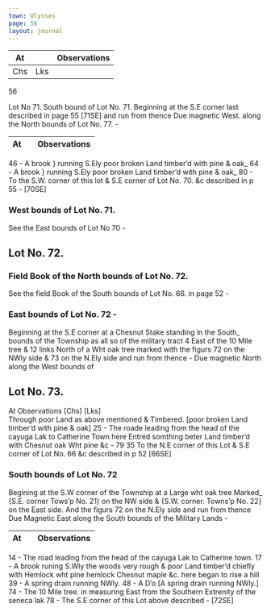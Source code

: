 ```yaml
---
town: Ulysses
page: 56
layout: journal
---
```


| At |    | Observations |
| -- | -- | ------------ |
| Chs | Lks | |

56

Lot No 71.      South bound of Lot No. 71.
Beginning at the S.E corner last described in page 55 [71SE] and run from thence Due magnetic West. along the North bounds of Lot No. 77. -

| At |    | Observations |
| -- | -- | ------------ |
46  -  A brook } running S.Ely poor broken Land timber’d with pine & oak_
64  -  A brook } running S.Ely poor broken Land timber’d with pine & oak_
80  -  To the S.W. corner of this lot & S.E corner of Lot No. 70. &c described in p 55 -
 [70SE]

### West bounds of Lot No. 71.
See the East bounds of Lot No 70 -

## Lot No. 72.
### Field Book of the North bounds of Lot No. 72. 
See the field Book of the South bounds of Lot No. 66. in page 52 -

### East bounds of Lot No. 72 -
Beginning at the S.E corner at a Chesnut Stake standing in the South_ bounds of 
the Township as all so of the military tract 4 East of the 10 Mile tree & 12 links 
North of a Wht oak tree marked with the figurs 72 on the NWly side & 73 on the
 N.Ely side and run from thence - Due magnetic North along the West bounds of 
## Lot No. 73.
 
At      Observations
[Chs]  [Lks]  
Through poor Land as above mentioned & Timbered. [poor broken Land timber’d with pine & oak]
25   -  The roade leading from the head of the cayuga Lak to Catherine Town here 
Entred somthing beter Land timber’d with Chesnut oak Wht pine &c -
79  35  To the N.E corner of this Lot & S.E corner of Lot No. 66 &c described in p 52
 [66SE]

### South bounds of Lot No. 72
Begining at the S.W corner of the Township at a Large wht oak tree Marked_ 
{S.E. corner Tows’p No. 21} on the NW side & {S.W. corner. Towns’p No. 22} on the East side.  And the figurs 72 on the N.Ely side and run from thence Due
Magnetic East along the South bounds of the Military Lands -

| At |    | Observations |
| -- | -- | ------------ |
14  -  The road leading from the head of the cayuga Lak to Catherine town.
17  -  A brook runing S.Wly the woods very rough & poor Land timber’d chiefly with 
Hemlock wht pine hemlock Chesnut maple &c. here began to rise a hill 
39  -  A spring drain running NWly.
48  -  A D’o [A spring drain running NWly.]
74  -  The 10 Mile tree. in measuring East from the Southern Extrenity of the seneca
 lak
78  -  The S.E corner of this Lot above described - [72SE]
